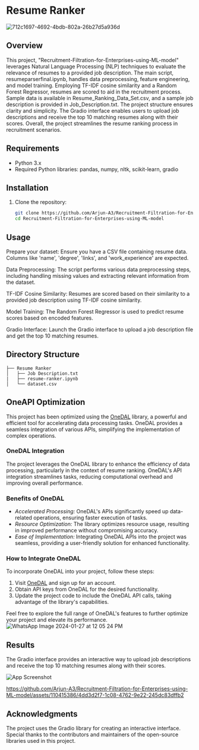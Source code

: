 
# Resume Ranker 
![712c1697-4692-4bdb-802a-26b27d5a936d](https://github.com/Sanjay2004046/Resume-ranker-using-ML/assets/111832913/d5598ced-35b8-4660-86dd-b79b23febf08)

## Overview
This project, "Recruitment-Filtration-for-Enterprises-using-ML-model" leverages Natural Language Processing (NLP) techniques to evaluate the relevance of resumes to a provided job description. The main script, resumeparserfinal.ipynb, handles data preprocessing, feature engineering, and model training. Employing TF-IDF cosine similarity and a Random Forest Regressor, resumes are scored to aid in the recruitment process. Sample data is available in Resume_Ranking_Data_Set.csv, and a sample job description is provided in Job_Description.txt. The project structure ensures clarity and simplicity. The Gradio interface enables users to upload job descriptions and receive the top 10 matching resumes along with their scores. Overall, the project streamlines the resume ranking process in recruitment scenarios.

## Requirements
- Python 3.x
- Required Python libraries: pandas, numpy, nltk, scikit-learn, gradio

## Installation
1. Clone the repository:
   ```bash
   git clone https://github.com/Arjun-A3/Recruitment-Filtration-for-Enterprises-using-ML-model
   cd Recruitment-Filtration-for-Enterprises-using-ML-model


## Usage
 Prepare your dataset: Ensure you have a CSV file containing resume data. Columns like 'name', 'degree', 'links', and 'work_experience' are expected.

 Data Preprocessing: The script performs various data preprocessing steps, including handling missing values and extracting relevant information from the dataset.

 TF-IDF Cosine Similarity: Resumes are scored based on their similarity to a provided job description using TF-IDF cosine similarity.

 Model Training: The Random Forest Regressor is used to predict resume scores based on encoded features.

 Gradio Interface: Launch the Gradio interface to upload a job description file and get the top 10 matching resumes.


## Directory Structure
        
    ├── Resume Ranker
    │   ├── Job Description.txt   
    |   ├── resume-ranker.ipynb
    │   └── dataset.csv                  
 
 ## OneAPI Optimization

This project has been optimized using the [OneDAL](https://OneDAL.com/) library, a powerful and efficient tool for accelerating data processing tasks. OneDAL provides a seamless integration of various APIs, simplifying the implementation of complex operations.

### OneDAL Integration

The project leverages the OneDAL library to enhance the efficiency of data processing, particularly in the context of resume ranking. OneDAL's API integration streamlines tasks, reducing computational overhead and improving overall performance.

### Benefits of OneDAL

- *Accelerated Processing:* OneDAL's APIs significantly speed up data-related operations, ensuring faster execution of tasks.
- *Resource Optimization:* The library optimizes resource usage, resulting in improved performance without compromising accuracy.
- *Ease of Implementation:* Integrating OneDAL APIs into the project was seamless, providing a user-friendly solution for enhanced functionality.

### How to Integrate OneDAL

To incorporate OneDAL into your project, follow these steps:

1. Visit [OneDAL](https://OneDAL.com/) and sign up for an account.
2. Obtain API keys from OneDAL for the desired functionality.
3. Update the project code to include the OneDAL API calls, taking advantage of the library's capabilities.

Feel free to explore the full range of OneDAL's features to further optimize your project and elevate its performance.
![WhatsApp Image 2024-01-27 at 12 05 24 PM](https://github.com/Arjun-A3/Recruitment-Filtration-for-Enterprises-using-ML-model/assets/110415386/98bb730a-2124-4a79-9a34-6b224a133bd3)



## Results
The Gradio interface provides an interactive way to upload job descriptions and receive the top 10 matching resumes along with their scores.

![App Screenshot](https://github.com/Arjun-A3/Recruitment-Filtration-for-Enterprises-using-ML-model/blob/main/result/WhatsApp%20Image%202024-01-27%20at%2011.42.42%20AM.jpeg)

https://github.com/Arjun-A3/Recruitment-Filtration-for-Enterprises-using-ML-model/assets/110415386/4dd3d2f7-1c08-4762-9e22-245dc83dffb2



## Acknowledgments
The project uses the Gradio library for creating an interactive interface.
Special thanks to the contributors and maintainers of the open-source libraries used in this project.




